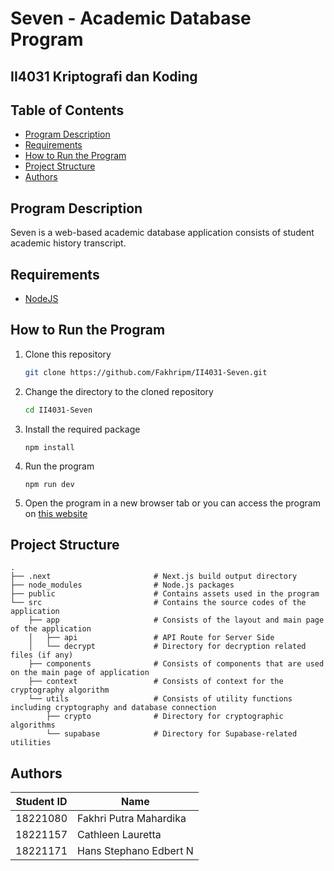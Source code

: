 # Seven - Academic Database Program
## II4031 Kriptografi dan Koding

## Table of Contents
- [Program Description](#program-description)
- [Requirements](#requirements)
- [How to Run the Program](#how-to-run-the-program)
- [Project Structure](#project-structure)
- [Authors](#authors)

## Program Description
Seven is a web-based academic database application consists of student academic history transcript.

## Requirements
- [NodeJS](https://nodejs.org/en/download)

## How to Run the Program
1. Clone this repository
   ```sh
   git clone https://github.com/Fakhripm/II4031-Seven.git
   ```

2. Change the directory to the cloned repository
   ```sh
   cd II4031-Seven
   ```

3. Install the required package
   ```
   npm install
   ```

4. Run the program
   ```
   npm run dev
   ```

5. Open the program in a new browser tab or you can access the program on [this website](https://ii4031-seven.vercel.app/)


## Project Structure
    .
    ├── .next                       # Next.js build output directory
    ├── node_modules                # Node.js packages
    ├── public                      # Contains assets used in the program
    └── src                         # Contains the source codes of the application
        ├── app                     # Consists of the layout and main page of the application
        │   ├── api                 # API Route for Server Side
        │   └── decrypt             # Directory for decryption related files (if any)
        ├── components              # Consists of components that are used on the main page of application
        ├── context                 # Consists of context for the cryptography algorithm
        └── utils                   # Consists of utility functions including cryptography and database connection
            ├── crypto              # Directory for cryptographic algorithms
            └── supabase            # Directory for Supabase-related utilities

## Authors
| Student ID | Name |
|-----|----|
| 18221080 | Fakhri Putra Mahardika |
| 18221157 | Cathleen Lauretta |
| 18221171 | Hans Stephano Edbert N |